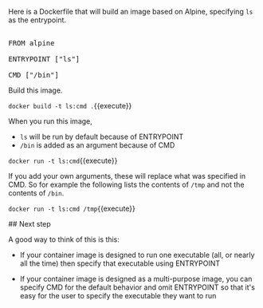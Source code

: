 Here is a Dockerfile that will build an image based on Alpine, specifying `ls` as the entrypoint.

<pre class="file" data-filename="Dockerfile" data-target="replace">

FROM alpine

ENTRYPOINT ["ls"]

CMD ["/bin"]
</pre>

Build this image.

`docker build -t ls:cmd .`{{execute}}

When you run this image, 
* `ls` will be run by default because of ENTRYPOINT
* `/bin` is added as an argument because of CMD

`docker run -t ls:cmd`{{execute}}

If you add your own arguments, these will replace what was specified in CMD. So for example the following lists the contents of `/tmp` and not the contents of `/bin`.

`docker run -t ls:cmd /tmp`{{execute}}

## Next step

A good way to think of this is this:

* If your container image is designed to run one executable (all, or nearly all the time) then specify that executable using ENTRYPOINT

* If your container image is designed as a multi-purpose image, you can specify CMD for the default behavior and omit ENTRYPOINT so that it's easy for the user to specify the executable they want to run